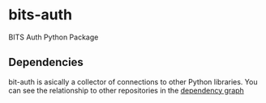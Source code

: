 # bits-auth

BITS Auth Python Package

## Dependencies

bit-auth is asically a collector of connections to other Python libraries. You can see
the relationship to other repositories in the [dependency graph](dependencies.md)
